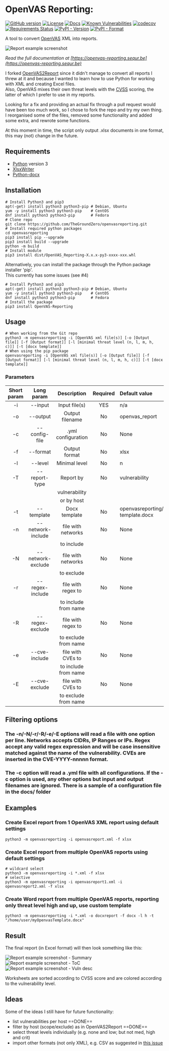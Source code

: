 # OpenVAS Reporting:  

[![GitHub version](https://badge.fury.io/gh/TheGroundZero%2Fopenvasreporting.svg)](https://badge.fury.io/gh/TheGroundZero%2Fopenvasreporting)
[![License](https://img.shields.io/github/license/TheGroundZero/openvasreporting.svg)](https://github.com/TheGroundZero/openvasreporting/blob/master/LICENSE)
[![Docs](https://readthedocs.org/projects/openvas-reporting/badge/?version=latest&style=flat)](https://openvas-reporting.sequr.be)
[![Known Vulnerabilities](https://snyk.io/test/github/TheGroundZero/openvasreporting/badge.svg?targetFile=requirements.txt)](https://snyk.io/test/github/TheGroundZero/openvasreporting?targetFile=requirements.txt)
[![codecov](https://codecov.io/gh/TheGroundZero/openvasreporting/branch/master/graph/badge.svg)](https://codecov.io/gh/TheGroundZero/openvasreporting)
[![Requirements Status](https://requires.io/github/TheGroundZero/openvasreporting/requirements.svg?branch=master)](https://requires.io/github/TheGroundZero/openvasreporting/requirements/?branch=master)
[![PyPI - Version](https://img.shields.io/pypi/v/OpenVAS-Reporting.svg)](https://pypi.org/project/OpenVAS-Reporting/)
[![PyPI - Format](https://img.shields.io/pypi/format/OpenVAS-Reporting.svg)](https://pypi.org/project/OpenVAS-Reporting/)

A tool to convert [OpenVAS](http://www.openvas.org/) XML into reports.

![Report example screenshot](docs/_static/img/OpenVASreporting.png?raw=true)

*Read the full documentation at [https://openvas-reporting.sequr.be](https://openvas-reporting.sequr.be)*

I forked [OpenVAS2Report](https://github.com/cr0hn/openvas_to_report) since it didn't manage to convert all reports I threw at it
and because I wanted to learn how to use Python for working with XML and creating Excel files.  
Also, OpenVAS mixes their own threat levels with the [CVSS](https://www.first.org/cvss/) scoring, the latter of which I prefer to use in my reports.

Looking for a fix and providing an actual fix through a pull request would have been too much work,
so I chose to fork the repo and try my own thing.  
I reorganised some of the files, removed some functionality and added some extra, and rewrote some functions.

At this moment in time, the script only output .xlsx documents in one format, this may (not) change in the future.


## Requirements

 - [Python](https://www.python.org/) version 3
 - [XlsxWriter](https://xlsxwriter.readthedocs.io/)
 - [Python-docx](https://python-docx.readthedocs.io)


## Installation

    # Install Python3 and pip3
    apt(-get) install python3 python3-pip # Debian, Ubuntu
    yum -y install python3 python3-pip    # CentOS
    dnf install python3 python3-pip       # Fedora
    # Clone repo
    git clone https://github.com/TheGroundZero/openvasreporting.git
    # Install required python packages
    cd openvasreporting
    pip3 install pip --upgrade
    pip3 install build --upgrade
    python -m build
    # Install module
    pip3 install dist/OpenVAS_Reporting-X.x.x-py3-xxxx-xxx.whl
    

Alternatively, you can install the package through the Python package installer 'pip'.  
This currently has some issues (see #4)

    # Install Python3 and pip3
    apt(-get) install python3 python3-pip # Debian, Ubuntu
    yum -y install python3 python3-pip    # CentOS
    dnf install python3 python3-pip       # Fedora
    # Install the package
    pip3 install OpenVAS-Reporting


## Usage

    # When working from the Git repo
    python3 -m openvasreporting -i [OpenVAS xml file(s)] [-o [Output file]] [-f [Output format]] [-l [minimal threat level (n, l, m, h, c)]] [-t [docx template]]
    # When using the pip package
    openvasreporting -i [OpenVAS xml file(s)] [-o [Output file]] [-f [Output format]] [-l [minimal threat level (n, l, m, h, c)]] [-t [docx template]]

### Parameters

| Short param | Long param        | Description          | Required | Default value                              |
| :---------: | :---------------: | :------------------: | :------: | :----------------------------------------- |
| -i          | --input           | Input file(s)        | YES      | n/a                                        |
| -o          | --output          | Output filename      | No       | openvas\_report                             |
| -c          | --config-file     | .yml configuration   | No       | None                                       |
| -f          | --format          | Output format        | No       | xlsx                                       |
| -l          | --level           | Minimal level        | No       | n                                          |
| -T          | --report-type     | Report by            | No       | vulnerability                              |
|             |                   | vulnerability        |          |                                            |
|             |                   | or by host           |          |                                            |
| -t          | --template        | Docx template        | No       | openvasreporting/src/openvas-template.docx |
| -n          | --network-include | file with networks   | No       | None                                       |
|             |                   | to include           |          |                                            |
| -N          | --network-exclude | file with networks   | No       | None                                       |
|             |                   | to exclude           |          |                                            |
| -r          | --regex-include   | file with regex to   | No       | None                                       |
|             |                   | to include from name |          |                                            |
| -R          | --regex-exclude   | file with regex to   | No       | None                                       |
|             |                   | to exclude from name |          |                                            |
| -e          | --cve-include     | file with CVEs to    | No       | None                                       |
|             |                   | to include from name |          |                                            |
| -E          | --cve-exclude     | file with CVEs to    | No       | None                                       |
|             |                   | to exclude from name |          |                                            |

## Filtering options

### The -n/-N/-r/-R/-e/-E options will read a file with one option per line. Networks accepts CIDRs, IP Ranges or IPs. Regex accept any valid regex expression and will be case insensitive matched against the name of the vulnerability. CVEs are inserted in the CVE-YYYY-nnnnn format.

### The -c option will read a .yml file with all configurations. If the -c option is used, any other options but input and output filenames are ignored. There is a sample of a configuration file in the docs/ folder

## Examples

### Create Excel report from 1 OpenVAS XML report using default settings

    python3 -m openvasreporting -i openvasreport.xml -f xlsx

### Create Excel report from multiple OpenVAS reports using default settings

    # wildcard select
    python3 -m openvasreporting -i *.xml -f xlsx
    # selective
    python3 -m openvasreporting -i openvasreport1.xml -i openvasreport2.xml -f xlsx

### Create Word report from multiple OpenVAS reports, reporting only threat level high and up, use custom template

    python3 -m openvasreporting -i *.xml -o docxreport -f docx -l h -t "/home/user/myOpenvasTemplate.docx"

## Result

The final report (in Excel format) will then look something like this:

![Report example screenshot - Summary](docs/_static/img/screenshot-report.png?raw=true)
![Report example screenshot - ToC](docs/_static/img/screenshot-report1.png?raw=true)
![Report example screenshot - Vuln desc](docs/_static/img/screenshot-report2.png?raw=true)

Worksheets are sorted according to CVSS score and are colored according to the vulnerability level.

## Ideas

Some of the ideas I still have for future functionality:

 - list vulnerabilities per host ==DONE==
 - filter by host (scope/exclude) as in OpenVAS2Report ==DONE==
 - select threat levels individually (e.g. none and low; but not med, high and crit)
 - import other formats (not only XML), e.g. CSV as suggested in [this issue](https://github.com/TheGroundZero/openvasreporting_server/issues/3)
